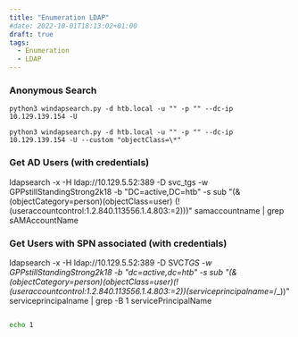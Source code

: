 ```yaml
---
title: "Enumeration LDAP"
#date: 2022-10-01T18:13:02+01:00
draft: true
tags:
  - Enumeration
  - LDAP
---
```


### Anonymous Search

`python3 windapsearch.py -d htb.local -u "" -p "" --dc-ip 10.129.139.154 -U`

`python3 windapsearch.py -d htb.local -u "" -p "" --dc-ip 10.129.139.154 -U --custom "objectClass=\*"`

### Get AD Users (with credentials)

ldapsearch -x -H ldap://10.129.5.52:389 -D svc_tgs -w GPPstillStandingStrong2k18 -b "DC=active,DC=htb" -s sub "(&(objectCategory=person)(objectClass=user) (!(useraccountcontrol:1.2.840.113556.1.4.803:=2)))" samaccountname | grep sAMAccountName

### Get Users with SPN associated (with credentials)

ldapsearch -x -H ldap://10.129.5.52:389 -D SVC*TGS -w GPPstillStandingStrong2k18 -b "dc=active,dc=htb" -s sub "(&(objectCategory=person)(objectClass=user)(!(useraccountcontrol:1.2.840.113556.1.4.803:=2))(serviceprincipalname=*/\_))" serviceprincipalname | grep -B 1 servicePrincipalName

```bash

echo 1


```
